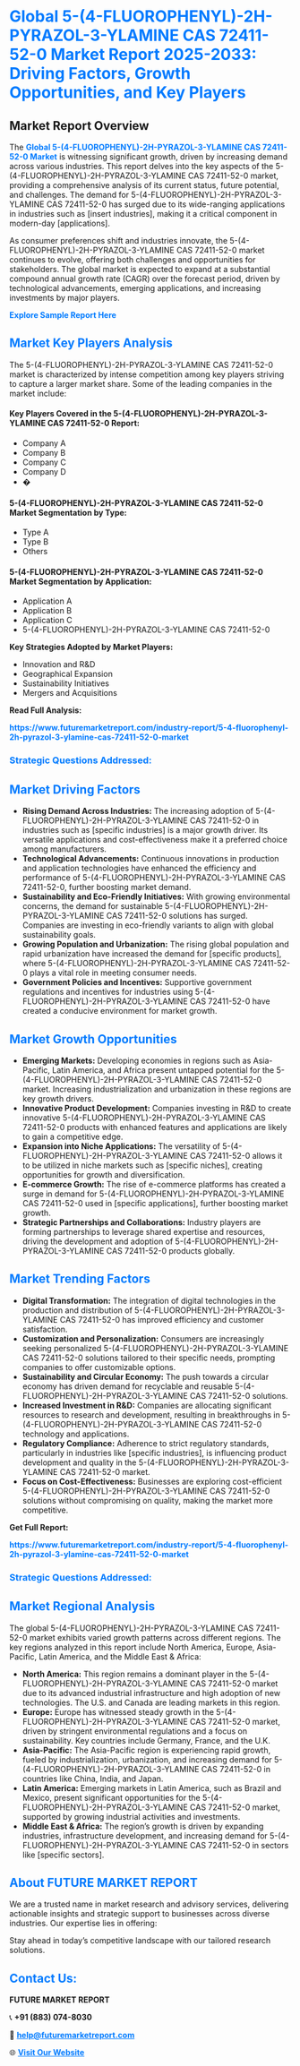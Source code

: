 <h1 style="color: #007BFF;">Global 5-(4-FLUOROPHENYL)-2H-PYRAZOL-3-YLAMINE CAS 72411-52-0 Market Report 2025-2033: Driving Factors, Growth Opportunities, and Key Players</h1>

<section id="overview">
<h2>Market Report Overview</h2>
<p>The <a href="https://www.futuremarketreport.com/industry-report/5-4-fluorophenyl-2h-pyrazol-3-ylamine-cas-72411-52-0-market" style="color: #007BFF; text-decoration: none;"><strong>Global 5-(4-FLUOROPHENYL)-2H-PYRAZOL-3-YLAMINE CAS 72411-52-0 Market</strong></a> is witnessing significant growth, driven by increasing demand across various industries. This report delves into the key aspects of the 5-(4-FLUOROPHENYL)-2H-PYRAZOL-3-YLAMINE CAS 72411-52-0 market, providing a comprehensive analysis of its current status, future potential, and challenges. The demand for 5-(4-FLUOROPHENYL)-2H-PYRAZOL-3-YLAMINE CAS 72411-52-0 has surged due to its wide-ranging applications in industries such as [insert industries], making it a critical component in modern-day [applications].</p>
<p>As consumer preferences shift and industries innovate, the 5-(4-FLUOROPHENYL)-2H-PYRAZOL-3-YLAMINE CAS 72411-52-0 market continues to evolve, offering both challenges and opportunities for stakeholders. The global market is expected to expand at a substantial compound annual growth rate (CAGR) over the forecast period, driven by technological advancements, emerging applications, and increasing investments by major players.</p>
</section>

<section id="overview">
<p><a href="https://www.futuremarketreport.com/request-sample/reportId=120112" style="color: #007BFF; text-decoration: none;"><strong>Explore Sample Report Here</strong></a></p>
</section>

<section id="key-players">
<h2 style="color: #007BFF;">Market Key Players Analysis</h2>
<p>The 5-(4-FLUOROPHENYL)-2H-PYRAZOL-3-YLAMINE CAS 72411-52-0 market is characterized by intense competition among key players striving to capture a larger market share. Some of the leading companies in the market include:</p>
<h4>Key Players Covered in the 5-(4-FLUOROPHENYL)-2H-PYRAZOL-3-YLAMINE CAS 72411-52-0 Report:</h4>
<ul><li>Company A</li><li>Company B</li><li>Company C</li><li>Company D</li><li>�</li></ul>
<h4>5-(4-FLUOROPHENYL)-2H-PYRAZOL-3-YLAMINE CAS 72411-52-0 Market Segmentation by Type:</h4>
<ul><li>Type A</li><li>Type B</li><li>Others</li></ul>

<h4>5-(4-FLUOROPHENYL)-2H-PYRAZOL-3-YLAMINE CAS 72411-52-0 Market Segmentation by Application:</h4>
<ul><li>Application A</li><li>Application B</li><li>Application C</li><li>5-(4-FLUOROPHENYL)-2H-PYRAZOL-3-YLAMINE CAS 72411-52-0</li></ul>
<p><strong>Key Strategies Adopted by Market Players:</strong></p>
<ul>
<li>Innovation and R&D</li>
<li>Geographical Expansion</li>
<li>Sustainability Initiatives</li>
<li>Mergers and Acquisitions</li>
</ul>
</section>

<section>
<p><strong>Read Full Analysis: </strong></p><a href="https://www.futuremarketreport.com/industry-report/5-4-fluorophenyl-2h-pyrazol-3-ylamine-cas-72411-52-0-market" style="color: #007BFF; text-decoration: none;"><strong>https://www.futuremarketreport.com/industry-report/5-4-fluorophenyl-2h-pyrazol-3-ylamine-cas-72411-52-0-market</strong></a>
<h3 style="color: #007BFF;">Strategic Questions Addressed:</h3>
</section>

<section id="driving-factors">
<h2 style="color: #007BFF;">Market Driving Factors</h2>
<ul>
<li><strong>Rising Demand Across Industries:</strong> The increasing adoption of 5-(4-FLUOROPHENYL)-2H-PYRAZOL-3-YLAMINE CAS 72411-52-0 in industries such as [specific industries] is a major growth driver. Its versatile applications and cost-effectiveness make it a preferred choice among manufacturers.</li>
<li><strong>Technological Advancements:</strong> Continuous innovations in production and application technologies have enhanced the efficiency and performance of 5-(4-FLUOROPHENYL)-2H-PYRAZOL-3-YLAMINE CAS 72411-52-0, further boosting market demand.</li>
<li><strong>Sustainability and Eco-Friendly Initiatives:</strong> With growing environmental concerns, the demand for sustainable 5-(4-FLUOROPHENYL)-2H-PYRAZOL-3-YLAMINE CAS 72411-52-0 solutions has surged. Companies are investing in eco-friendly variants to align with global sustainability goals.</li>
<li><strong>Growing Population and Urbanization:</strong> The rising global population and rapid urbanization have increased the demand for [specific products], where 5-(4-FLUOROPHENYL)-2H-PYRAZOL-3-YLAMINE CAS 72411-52-0 plays a vital role in meeting consumer needs.</li>
<li><strong>Government Policies and Incentives:</strong> Supportive government regulations and incentives for industries using 5-(4-FLUOROPHENYL)-2H-PYRAZOL-3-YLAMINE CAS 72411-52-0 have created a conducive environment for market growth.</li>
</ul>
</section>

<section id="growth-opportunities">
<h2 style="color: #007BFF;">Market Growth Opportunities</h2>
<ul>
<li><strong>Emerging Markets:</strong> Developing economies in regions such as Asia-Pacific, Latin America, and Africa present untapped potential for the 5-(4-FLUOROPHENYL)-2H-PYRAZOL-3-YLAMINE CAS 72411-52-0 market. Increasing industrialization and urbanization in these regions are key growth drivers.</li>
<li><strong>Innovative Product Development:</strong> Companies investing in R&D to create innovative 5-(4-FLUOROPHENYL)-2H-PYRAZOL-3-YLAMINE CAS 72411-52-0 products with enhanced features and applications are likely to gain a competitive edge.</li>
<li><strong>Expansion into Niche Applications:</strong> The versatility of 5-(4-FLUOROPHENYL)-2H-PYRAZOL-3-YLAMINE CAS 72411-52-0 allows it to be utilized in niche markets such as [specific niches], creating opportunities for growth and diversification.</li>
<li><strong>E-commerce Growth:</strong> The rise of e-commerce platforms has created a surge in demand for 5-(4-FLUOROPHENYL)-2H-PYRAZOL-3-YLAMINE CAS 72411-52-0 used in [specific applications], further boosting market growth.</li>
<li><strong>Strategic Partnerships and Collaborations:</strong> Industry players are forming partnerships to leverage shared expertise and resources, driving the development and adoption of 5-(4-FLUOROPHENYL)-2H-PYRAZOL-3-YLAMINE CAS 72411-52-0 products globally.</li>
</ul>
</section>

<section id="trending-factors">
<h2 style="color: #007BFF;">Market Trending Factors</h2>
<ul>
<li><strong>Digital Transformation:</strong> The integration of digital technologies in the production and distribution of 5-(4-FLUOROPHENYL)-2H-PYRAZOL-3-YLAMINE CAS 72411-52-0 has improved efficiency and customer satisfaction.</li>
<li><strong>Customization and Personalization:</strong> Consumers are increasingly seeking personalized 5-(4-FLUOROPHENYL)-2H-PYRAZOL-3-YLAMINE CAS 72411-52-0 solutions tailored to their specific needs, prompting companies to offer customizable options.</li>
<li><strong>Sustainability and Circular Economy:</strong> The push towards a circular economy has driven demand for recyclable and reusable 5-(4-FLUOROPHENYL)-2H-PYRAZOL-3-YLAMINE CAS 72411-52-0 solutions.</li>
<li><strong>Increased Investment in R&D:</strong> Companies are allocating significant resources to research and development, resulting in breakthroughs in 5-(4-FLUOROPHENYL)-2H-PYRAZOL-3-YLAMINE CAS 72411-52-0 technology and applications.</li>
<li><strong>Regulatory Compliance:</strong> Adherence to strict regulatory standards, particularly in industries like [specific industries], is influencing product development and quality in the 5-(4-FLUOROPHENYL)-2H-PYRAZOL-3-YLAMINE CAS 72411-52-0 market.</li>
<li><strong>Focus on Cost-Effectiveness:</strong> Businesses are exploring cost-efficient 5-(4-FLUOROPHENYL)-2H-PYRAZOL-3-YLAMINE CAS 72411-52-0 solutions without compromising on quality, making the market more competitive.</li>
</ul>
</section>

<section>
<p><strong>Get Full Report: </strong></p><a href="https://www.futuremarketreport.com/industry-report/5-4-fluorophenyl-2h-pyrazol-3-ylamine-cas-72411-52-0-market" style="color: #007BFF; text-decoration: none;"><strong>https://www.futuremarketreport.com/industry-report/5-4-fluorophenyl-2h-pyrazol-3-ylamine-cas-72411-52-0-market</strong></a>
<h3 style="color: #007BFF;">Strategic Questions Addressed:</h3>
</section>


<section id="regional-analysis">
<h2 style="color: #007BFF;">Market Regional Analysis</h2>
<p>The global 5-(4-FLUOROPHENYL)-2H-PYRAZOL-3-YLAMINE CAS 72411-52-0 market exhibits varied growth patterns across different regions. The key regions analyzed in this report include North America, Europe, Asia-Pacific, Latin America, and the Middle East & Africa:</p>
<ul>
<li><strong>North America:</strong> This region remains a dominant player in the 5-(4-FLUOROPHENYL)-2H-PYRAZOL-3-YLAMINE CAS 72411-52-0 market due to its advanced industrial infrastructure and high adoption of new technologies. The U.S. and Canada are leading markets in this region.</li>
<li><strong>Europe:</strong> Europe has witnessed steady growth in the 5-(4-FLUOROPHENYL)-2H-PYRAZOL-3-YLAMINE CAS 72411-52-0 market, driven by stringent environmental regulations and a focus on sustainability. Key countries include Germany, France, and the U.K.</li>
<li><strong>Asia-Pacific:</strong> The Asia-Pacific region is experiencing rapid growth, fueled by industrialization, urbanization, and increasing demand for 5-(4-FLUOROPHENYL)-2H-PYRAZOL-3-YLAMINE CAS 72411-52-0 in countries like China, India, and Japan.</li>
<li><strong>Latin America:</strong> Emerging markets in Latin America, such as Brazil and Mexico, present significant opportunities for the 5-(4-FLUOROPHENYL)-2H-PYRAZOL-3-YLAMINE CAS 72411-52-0 market, supported by growing industrial activities and investments.</li>
<li><strong>Middle East & Africa:</strong> The region’s growth is driven by expanding industries, infrastructure development, and increasing demand for 5-(4-FLUOROPHENYL)-2H-PYRAZOL-3-YLAMINE CAS 72411-52-0 in sectors like [specific sectors].</li>
</ul>
</section>

<footer>
<h2 style="color: #007BFF;">About FUTURE MARKET REPORT</h2>
<p>We are a trusted name in market research and advisory services, delivering actionable insights and strategic support to businesses across diverse industries. Our expertise lies in offering:</p>

<p>Stay ahead in today’s competitive landscape with our tailored research solutions.</p>

<h2 style="color: #007BFF;">Contact Us:</h2>
<p><strong>FUTURE MARKET REPORT</strong></p>
<p>📞 <strong>+91 (883) 074-8030</strong></p>
<p>📧 <strong><a href="mailto:help@futuremarketreport.com" style="color: #007BFF;">help@futuremarketreport.com</a></strong></p>
<p>🌐 <strong><a href="https://www.futuremarketreport.com/" style="color: #007BFF;">Visit Our Website</a></strong></p>
</footer>